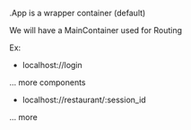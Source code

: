 .App is a wrapper container (default)

We will have a MainContainer used for Routing

Ex:
- localhost://login
<App>
	<MainContainer>
		<form>
		... more components
	</MainContainer>
</App>

- localhost://restaurant/:session_id
<App>
	<MainContainer>
		<a Component>... more
	</MainContainer>
</App>
